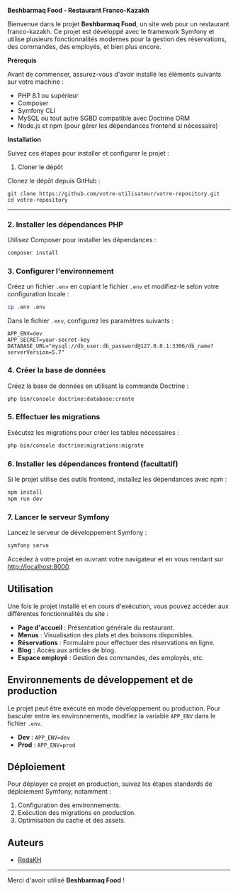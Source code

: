 

**Beshbarmaq Food - Restaurant Franco-Kazakh**

Bienvenue dans le projet **Beshbarmaq Food**, un site web pour un restaurant franco-kazakh. Ce projet est développé avec le framework Symfony et utilise plusieurs fonctionnalités modernes pour la gestion des réservations, des commandes, des employés, et bien plus encore.

**Prérequis**

Avant de commencer, assurez-vous d'avoir installé les éléments suivants sur votre machine :

- PHP 8.1 ou supérieur
- Composer
- Symfony CLI
- MySQL ou tout autre SGBD compatible avec Doctrine ORM
- Node.js et npm (pour gérer les dépendances frontend si nécessaire)

**Installation**

Suivez ces étapes pour installer et configurer le projet :

1. Cloner le dépôt

Clonez le dépôt depuis GitHub :

```
git clone https://github.com/votre-utilisateur/votre-repository.git
cd votre-repository
```

---



### 2. Installer les dépendances PHP

Utilisez Composer pour installer les dépendances :

```bash
composer install
```

### 3. Configurer l'environnement

Créez un fichier `.env` en copiant le fichier `.env` et modifiez-le selon votre configuration locale :

```bash
cp .env .env
```

Dans le fichier `.env`, configurez les paramètres suivants :

```env
APP_ENV=dev
APP_SECRET=your-secret-key
DATABASE_URL="mysql://db_user:db_password@127.0.0.1:3306/db_name?serverVersion=5.7"
```

### 4. Créer la base de données

Créez la base de données en utilisant la commande Doctrine :

```bash
php bin/console doctrine:database:create
```

### 5. Effectuer les migrations

Exécutez les migrations pour créer les tables nécessaires :

```bash
php bin/console doctrine:migrations:migrate
```

### 6. Installer les dépendances frontend (facultatif)

Si le projet utilise des outils frontend, installez les dépendances avec npm :

```bash
npm install
npm run dev
```

### 7. Lancer le serveur Symfony

Lancez le serveur de développement Symfony :

```bash
symfony serve
```

Accédez à votre projet en ouvrant votre navigateur et en vous rendant sur [http://localhost:8000](http://localhost:8000).

## Utilisation

Une fois le projet installé et en cours d'exécution, vous pouvez accéder aux différentes fonctionnalités du site :

- **Page d'accueil** : Présentation générale du restaurant.
- **Menus** : Visualisation des plats et des boissons disponibles.
- **Réservations** : Formulaire pour effectuer des réservations en ligne.
- **Blog** : Accès aux articles de blog.
- **Espace employé** : Gestion des commandes, des employés, etc.

## Environnements de développement et de production

Le projet peut être exécuté en mode développement ou production. Pour basculer entre les environnements, modifiez la variable `APP_ENV` dans le fichier `.env`.

- **Dev** : `APP_ENV=dev`
- **Prod** : `APP_ENV=prod`

## Déploiement

Pour déployer ce projet en production, suivez les étapes standards de déploiement Symfony, notamment :

1. Configuration des environnements.
2. Exécution des migrations en production.
3. Optimisation du cache et des assets.

## Auteurs

- [RedaKH](https://github.com/RedaKH)

---

Merci d'avoir utilisé **Beshbarmaq Food** !



